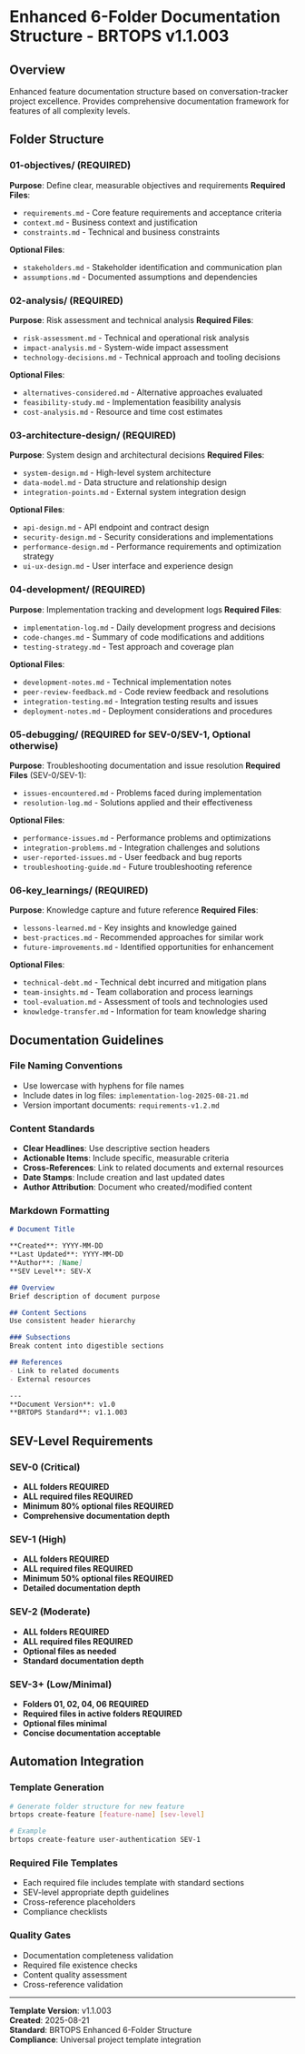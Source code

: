 # Enhanced 6-Folder Documentation Structure - BRTOPS v1.1.003

## Overview
Enhanced feature documentation structure based on conversation-tracker project excellence. Provides comprehensive documentation framework for features of all complexity levels.

## Folder Structure

### 01-objectives/ (REQUIRED)
**Purpose**: Define clear, measurable objectives and requirements
**Required Files**:
- `requirements.md` - Core feature requirements and acceptance criteria
- `context.md` - Business context and justification
- `constraints.md` - Technical and business constraints

**Optional Files**:
- `stakeholders.md` - Stakeholder identification and communication plan
- `assumptions.md` - Documented assumptions and dependencies

### 02-analysis/ (REQUIRED)
**Purpose**: Risk assessment and technical analysis
**Required Files**:
- `risk-assessment.md` - Technical and operational risk analysis
- `impact-analysis.md` - System-wide impact assessment
- `technology-decisions.md` - Technical approach and tooling decisions

**Optional Files**:
- `alternatives-considered.md` - Alternative approaches evaluated
- `feasibility-study.md` - Implementation feasibility analysis
- `cost-analysis.md` - Resource and time cost estimates

### 03-architecture-design/ (REQUIRED)
**Purpose**: System design and architectural decisions
**Required Files**:
- `system-design.md` - High-level system architecture
- `data-model.md` - Data structure and relationship design
- `integration-points.md` - External system integration design

**Optional Files**:
- `api-design.md` - API endpoint and contract design
- `security-design.md` - Security considerations and implementations
- `performance-design.md` - Performance requirements and optimization strategy
- `ui-ux-design.md` - User interface and experience design

### 04-development/ (REQUIRED)
**Purpose**: Implementation tracking and development logs
**Required Files**:
- `implementation-log.md` - Daily development progress and decisions
- `code-changes.md` - Summary of code modifications and additions
- `testing-strategy.md` - Test approach and coverage plan

**Optional Files**:
- `development-notes.md` - Technical implementation notes
- `peer-review-feedback.md` - Code review feedback and resolutions
- `integration-testing.md` - Integration testing results and issues
- `deployment-notes.md` - Deployment considerations and procedures

### 05-debugging/ (REQUIRED for SEV-0/SEV-1, Optional otherwise)
**Purpose**: Troubleshooting documentation and issue resolution
**Required Files** (SEV-0/SEV-1):
- `issues-encountered.md` - Problems faced during implementation
- `resolution-log.md` - Solutions applied and their effectiveness

**Optional Files**:
- `performance-issues.md` - Performance problems and optimizations
- `integration-problems.md` - Integration challenges and solutions
- `user-reported-issues.md` - User feedback and bug reports
- `troubleshooting-guide.md` - Future troubleshooting reference

### 06-key_learnings/ (REQUIRED)
**Purpose**: Knowledge capture and future reference
**Required Files**:
- `lessons-learned.md` - Key insights and knowledge gained
- `best-practices.md` - Recommended approaches for similar work
- `future-improvements.md` - Identified opportunities for enhancement

**Optional Files**:
- `technical-debt.md` - Technical debt incurred and mitigation plans
- `team-insights.md` - Team collaboration and process learnings
- `tool-evaluation.md` - Assessment of tools and technologies used
- `knowledge-transfer.md` - Information for team knowledge sharing

## Documentation Guidelines

### File Naming Conventions
- Use lowercase with hyphens for file names
- Include dates in log files: `implementation-log-2025-08-21.md`
- Version important documents: `requirements-v1.2.md`

### Content Standards
- **Clear Headlines**: Use descriptive section headers
- **Actionable Items**: Include specific, measurable criteria
- **Cross-References**: Link to related documents and external resources
- **Date Stamps**: Include creation and last updated dates
- **Author Attribution**: Document who created/modified content

### Markdown Formatting
```markdown
# Document Title

**Created**: YYYY-MM-DD  
**Last Updated**: YYYY-MM-DD  
**Author**: [Name]  
**SEV Level**: SEV-X  

## Overview
Brief description of document purpose

## Content Sections
Use consistent header hierarchy

### Subsections
Break content into digestible sections

## References
- Link to related documents
- External resources

---
**Document Version**: v1.0  
**BRTOPS Standard**: v1.1.003
```

## SEV-Level Requirements

### SEV-0 (Critical)
- **ALL folders REQUIRED**
- **ALL required files REQUIRED**
- **Minimum 80% optional files REQUIRED**
- **Comprehensive documentation depth**

### SEV-1 (High)
- **ALL folders REQUIRED**  
- **ALL required files REQUIRED**
- **Minimum 50% optional files REQUIRED**
- **Detailed documentation depth**

### SEV-2 (Moderate)
- **ALL folders REQUIRED**
- **ALL required files REQUIRED**
- **Optional files as needed**
- **Standard documentation depth**

### SEV-3+ (Low/Minimal)
- **Folders 01, 02, 04, 06 REQUIRED**
- **Required files in active folders REQUIRED**
- **Optional files minimal**
- **Concise documentation acceptable**

## Automation Integration

### Template Generation
```bash
# Generate folder structure for new feature
brtops create-feature [feature-name] [sev-level]

# Example
brtops create-feature user-authentication SEV-1
```

### Required File Templates
- Each required file includes template with standard sections
- SEV-level appropriate depth guidelines
- Cross-reference placeholders
- Compliance checklists

### Quality Gates
- Documentation completeness validation
- Required file existence checks
- Content quality assessment
- Cross-reference validation

---

**Template Version**: v1.1.003  
**Created**: 2025-08-21  
**Standard**: BRTOPS Enhanced 6-Folder Structure  
**Compliance**: Universal project template integration